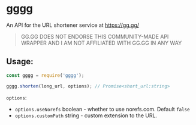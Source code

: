 # gggg

An API for the URL shortener service at https://gg.gg/


> GG.GG DOES NOT ENDORSE THIS COMMUNITY-MADE API WRAPPER AND I AM NOT AFFILIATED WITH GG.GG IN ANY WAY

## Usage:
```javascript
const gggg = require('gggg');
```

```javascript
gggg.shorten(long_url, options); // Promise<short_url:string>
```

`options`:

- `options.useNorefs` boolean - whether to use norefs.com. Default `false`
- `options.customPath` string - custom extension to the URL.

